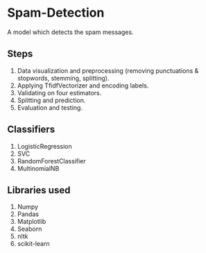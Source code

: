 # Spam-Detection

A model which detects the spam messages.

## Steps
1. Data visualization and preprocessing (removing punctuations & stopwords, stemming, splitting).
2. Applying TfidfVectorizer and encoding labels.
3. Validating on four estimators.
4. Splitting and prediction.
5. Evaluation and testing.

## Classifiers
1. LogisticRegression
2. SVC
3. RandomForestClassifier
4. MultinomialNB

## Libraries used
1. Numpy
2. Pandas
3. Matplotlib
4. Seaborn
5. nltk
6. scikit-learn
